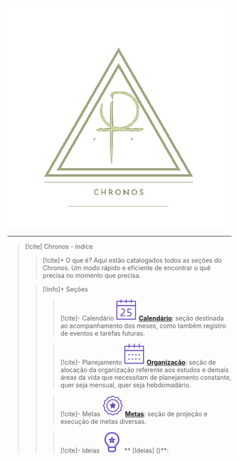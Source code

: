 ![image](.attachments/7ee7c58d19704922bce0028dfe22ad94d047d53c.png) 
___
> [!cite] Chronos - índice
> > [!cite]+ O que é?
> >  Aqui estão catalogados todos as seções do Chronos. Um modo rápido e eficiente de encontrar o quê precisa no momento que precisa.
> 
> > [!info]+ Seções
> > > [!cite]- Calendário ![image](.attachments/b1619dde6e133ce95db89a72f54fef9d8869bc56.svg)
> > > **[Calendário](/Se%C3%A7%C3%B5es%2FCalend%C3%A1rio/Calend%C3%A1rio.md)**: seção destinada ao acompanhamento dos meses, como também registro de eventos e tarefas futuras.
> > 
> > > [!cite]- Planejamento ![image](.attachments/dea3ca534b4bba8cbe6a867fed6968e415d61aaf.svg)
> > > **[Organização](/Se%C3%A7%C3%B5es%2FOrganiza%C3%A7%C3%A3o/Organiza%C3%A7%C3%A3o.md)**: seção de alocação da organização referente aos estudos e demais áreas da vida que necessitam de planejamento constante, quer seja mensual, quer seja hebdomadário.
> > 
> > > [!cite]- Metas
> > > ![image](.attachments/82ae44a5a3265e69e717c2f342cb1a202786882c.svg) 
> > >   **[Metas](/Se%C3%A7%C3%B5es%2FMetas/Metas%202024.kanban.md)**: seção de projeção e execução de metas diversas.
> >
> > > [!cite]- Ideias
> > > ![image](.attachments/a74e4064032ba0f2f083dbb68f46e5795b738696.svg) 
> > > ** [Ideias] ()**: